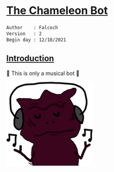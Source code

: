 # <ins> The Chameleon Bot </ins>

```
Author    : Falcoch
Version   : 2
Begin day : 12/18/2021
```

## <ins> Introduction </ins>

:musical_note: This is only a musical bot :musical_note:

![](./gitimage/FalcochPaintMusic.png)
